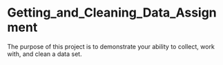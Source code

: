 # Getting_and_Cleaning_Data_Assignment
The purpose of this project is to demonstrate your ability to collect, work with, and clean a data set.
